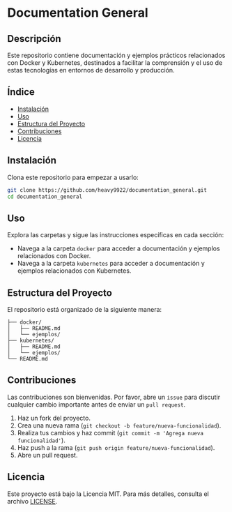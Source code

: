 # Documentation General

## Descripción
Este repositorio contiene documentación y ejemplos prácticos relacionados con Docker y Kubernetes, destinados a facilitar la comprensión y el uso de estas tecnologías en entornos de desarrollo y producción.

## Índice
- [Instalación](#instalación)
- [Uso](#uso)
- [Estructura del Proyecto](#estructura-del-proyecto)
- [Contribuciones](#contribuciones)
- [Licencia](#licencia)

## Instalación

Clona este repositorio para empezar a usarlo:

```bash
git clone https://github.com/heavy9922/documentation_general.git
cd documentation_general
```

## Uso

Explora las carpetas y sigue las instrucciones específicas en cada sección:

- Navega a la carpeta `docker` para acceder a documentación y ejemplos relacionados con Docker.
- Navega a la carpeta `kubernetes` para acceder a documentación y ejemplos relacionados con Kubernetes.

## Estructura del Proyecto

El repositorio está organizado de la siguiente manera:

```plaintext
├── docker/
│   ├── README.md
│   └── ejemplos/
├── kubernetes/
│   ├── README.md
│   └── ejemplos/
└── README.md
```

## Contribuciones

Las contribuciones son bienvenidas. Por favor, abre un `issue` para discutir cualquier cambio importante antes de enviar un `pull request`.

1. Haz un fork del proyecto.
2. Crea una nueva rama (`git checkout -b feature/nueva-funcionalidad`).
3. Realiza tus cambios y haz commit (`git commit -m 'Agrega nueva funcionalidad'`).
4. Haz push a la rama (`git push origin feature/nueva-funcionalidad`).
5. Abre un pull request.

## Licencia

Este proyecto está bajo la Licencia MIT. Para más detalles, consulta el archivo [LICENSE](LICENSE).